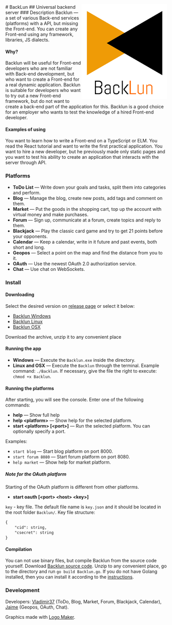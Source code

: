 <img align="right" src="docs/logo.png">
# BackLun
## Universal backend server
### Description
Backlun — a set of various Back-end services (platforms) with a API, but missing the Front-end. You can create any Front-end using any framework, libraries, JS dialects.

#### Why?
Backlun will be useful for Front-end developers who are not familiar with Back-end development, but who want to create a Front-end for a real dynamic application. Backlun is suitable for developers who want to try out a new Front-end framework, but do not want to create a back-end part of the application for this. Backlun is a good choice for an employer who wants to test the knowledge of a hired Front-end developer.

#### Examples of using
You want to learn how to write a Front-end on a TypeScript or ELM. You read the React tutorial and want to write the first practical application. You want to hire a new developer, but he previously made only static pages and you want to test his ability to create an application that interacts with the server through API.

### Platforms
- **ToDo List** — Write down your goals and tasks, split them into categories and perform.
- **Blog** — Manage the blog, create new posts, add tags and comment on them.
- **Market** — Put the goods in the shopping cart, top up the account with virtual money and make purchases.
- **Forum** — Sign up, communicate at a forum, create topics and reply to them.
- **Blackjack** — Play the classic card game and try to get 21 points before your opponents.
- **Calendar** — Keep a calendar, write in it future and past events, both short and long.
- **Geopos** — Select a point on the map and find the distance from you to it.
- **OAuth** — Use the newest OAuth 2.0 authorization service.
- **Chat** — Use chat on WebSockets.

### Install
#### Downloading
Select the desired version on [release page](https://github.com/Vladimir37/Backlun/releases) or select it below:
- [Backlun Windows](https://github.com/Vladimir37)
- [Backlun Linux](https://github.com/Vladimir37)
- [Backlun OSX](https://github.com/Vladimir37)

Download the archive, unzip it to any convenient place

#### Running the app
- **Windows** — Execute the `Backlun.exe` inside the directory.
- **Linux and OSX** — Execute the `Backlun` through the terminal. Example command: `./Backlun`. If necessary, give the file the right to execute: `chmod +x Backlun`.

#### Running the platforms
After starting, you will see the console. Enter one of the following commands:
- **help** — Show full help
- **help &lt;platform&gt;** — Show help for the selected platform.
- **start &lt;platform&gt; [&lt;port&gt;]** — Run the selected platform. You can optionally specify a port.

Examples:
- `start blog` — Start blog platform on port 8000.
- `start forum 8080` — Start forum platform on port 8080.
- `help market` — Show help for market platform.

##### Note for the OAuth platform
Starting of the OAuth platform is different from other platforms.
- **start oauth [&lt;port&gt; &lt;host&gt; &lt;key&gt;]**

`key` - key file. The default file name is `key.json` and it should be located in the root folder `Backlun/`. Key file structure: 
```
{ 
    "cid": string, 
    "csecret": string
}
```

#### Compilation
You can not use binary files, but compile Backlun from the source code yourself. Download [Backlun source code](https://github.com/Vladimir37/Backlun/archive/master.zip). Unzip to any convenient place, go to the directory and run `go build Backlun.go`. If you do not have Golang installed, then you can install it according to the [instructions](https://golang.org/doc/install).

### Development
Developers: [Vladimir37](https://github.com/Vladimir37) (ToDo, Blog, Market, Forum, Blackjack, Calendar), [Jaime](https://github.com/asm-jaime) (Geopos, OAuth, Chat).

Graphics made with [Logo Maker](http://logomakr.com).